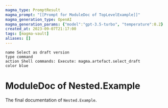 ```yaml
---
magma_type: PromptResult
magma_prompt: "[[Prompt for ModuleDoc of TopLevelExample]]"
magma_generation_type: OpenAI
magma_generation_params: {"model":"gpt-3.5-turbo", "temperature":0.2}
created_at: 2023-09-07T21:17:00
tags: [magma-vault]
aliases: []
---
```

```button
name Select as draft version
type command
action Shell commands: Execute: magma.artefact.select_draft
color blue
```

# ModuleDoc of Nested.Example

The final documentation of `Nested.Example`.
